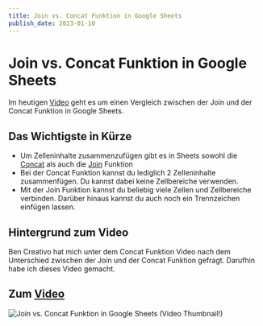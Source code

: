```yaml
---
title: Join vs. Concat Funktion in Google Sheets
publish_date: 2023-01-10
---
```


# Join vs. Concat Funktion in Google Sheets

Im heutigen [Video](https://youtu.be/TmMuZxq7YF8) geht es um einen Vergleich zwischen der Join und der Concat Funktion in Google Sheets. 

## Das Wichtigste in Kürze

- Um Zelleninhalte zusammenzufügen gibt es in Sheets sowohl die [Concat](https://youtu.be/QyxAWRWbQrs) als auch die [Join](https://youtu.be/wH3maDoAPrQ) Funktion
- Bei der Concat Funktion kannst du lediglich 2 Zelleninhalte zusammenfügen. Du kannst dabei keine Zellbereiche verwenden.
- Mit der Join Funktion kannst du beliebig viele Zellen und Zellbereiche verbinden. Darüber hinaus kannst du auch noch ein Trennzeichen einfügen lassen.

## Hintergrund zum Video

Ben Creativo hat mich unter dem Concat Funktion Video nach dem Unterschied zwischen der Join und der Concat Funktion gefragt. Darufhin habe ich dieses Video gemacht.

## Zum [Video](https://youtu.be/TmMuZxq7YF8)

![Join vs. Concat Funktion in Google Sheets (Video Thumbnail!)](../thumbnails/Fertig415.jpg "Join vs. Concat Funktion in Google Sheets (Video Thumbnail!)")